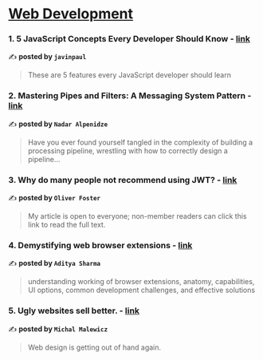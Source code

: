 
<h1><a href=https://medium.com/tag/web-development/recommended target="_blank" rel="noopener noreferrer">Web Development</a></h1>
<h3>1. 5 JavaScript Concepts Every Developer Should Know - <a href="https://medium.com/javarevisited/5-javascript-concepts-every-developer-should-know-61111b00349a" target="_blank" rel="noopener noreferrer">link</a></h3>

✍️ **posted by `javinpaul`**

<blockquote>These are 5 features every JavaScript developer should learn</blockquote>

<h3>2. Mastering Pipes and Filters: A Messaging System Pattern - <a href="https://medium.com/@nadaralp16/mastering-pipes-and-filters-a-messaging-system-pattern-adcfe7ec1c83" target="_blank" rel="noopener noreferrer">link</a></h3>

✍️ **posted by `Nadar Alpenidze`**

<blockquote>Have you ever found yourself tangled in the complexity of building a processing pipeline, wrestling with how to correctly design a pipeline…</blockquote>

<h3>3. Why do many people not recommend using JWT? - <a href="https://medium.com/stackademic/why-do-many-people-not-recommend-using-jwt-9147b2c899f8" target="_blank" rel="noopener noreferrer">link</a></h3>

✍️ **posted by `Oliver Foster`**

<blockquote>My article is open to everyone; non-member readers can click this link to read the full text.</blockquote>

<h3>4. Demystifying web browser extensions - <a href="https://medium.com/@sharmaadityahq/demystifying-web-browser-extensions-531d7091fbbc" target="_blank" rel="noopener noreferrer">link</a></h3>

✍️ **posted by `Aditya Sharma`**

<blockquote>understanding working of browser extensions, anatomy, capabilities, UI options, common development challenges, and effective solutions</blockquote>

<h3>5. Ugly websites sell better. - <a href="https://medium.com/@michalmalewicz/ugly-websites-sell-better-0b0354ebff10" target="_blank" rel="noopener noreferrer">link</a></h3>

✍️ **posted by `Michal Malewicz`**

<blockquote>Web design is getting out of hand again.</blockquote>

